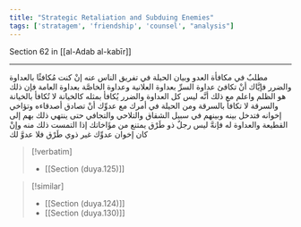 ```yaml
---
title: "Strategic Retaliation and Subduing Enemies"
tags: ['stratagem', 'friendship', 'counsel', "analysis"]
---
```


 Section 62 in [[al-Adab al-kabīr]]

---
مطلبٌ في مكافأة العدو وبيان الحيلة في تفريق الناس عنه إنْ كنت مُكافئًا بالعداوة والضرر فإيَّاك أنْ تكافئ عداوة السرِّ بعداوة العلانية وعداوة الخاصَّة بعداوة العامة فإن ذلك هو الظلم  واعلم مع ذلك أنَّه ليس كل العداوة والضرر يُكافأ بمثله كالخيانة لا تُكافأ بالخيانة والسرقة لا تكافأ بالسرقة  ومن الحيلة في أمرك مع عدوِّك أنْ تصادق أصدقاءه وتؤاخي إخوانه فتدخل بينه وبينهم في سبيل الشقاق والتلاحي والتجافي حتى ينتهي ذلك بهم إلى القطيعة والعداوة له فإنهَّ ليس رجلٌ ذو طَرْق يمتنع من مؤَاخاتك إذا التمست ذلك منه وإنْ كان إخوان عدوِّك غير ذوي طَرْق فلا عدوَّ لك

> [!verbatim]
> - [[Section (duya.125)]]

> [!similar]
> - [[Section (duya.124)]]
> - [[Section (duya.130)]]
